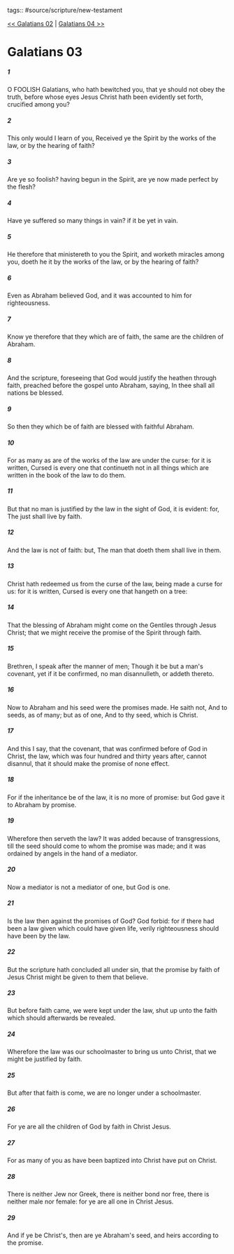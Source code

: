 tags:: #source/scripture/new-testament

[<< Galatians 02](new-testament/09_Galatians/Galatians_02.md) | [Galatians 04 >>](new-testament/09_Galatians/Galatians_04.md)

# Galatians 03

##### 1

O FOOLISH Galatians, who hath bewitched you, that ye should not obey the truth, before whose eyes Jesus Christ hath been evidently set forth, crucified among you?

##### 2

This only would I learn of you, Received ye the Spirit by the works of the law, or by the hearing of faith?

##### 3

Are ye so foolish? having begun in the Spirit, are ye now made perfect by the flesh?

##### 4

Have ye suffered so many things in vain? if it be yet in vain.

##### 5

He therefore that ministereth to you the Spirit, and worketh miracles among you, doeth he it by the works of the law, or by the hearing of faith?

##### 6

Even as Abraham believed God, and it was accounted to him for righteousness.

##### 7

Know ye therefore that they which are of faith, the same are the children of Abraham.

##### 8

And the scripture, foreseeing that God would justify the heathen through faith, preached before the gospel unto Abraham, saying, In thee shall all nations be blessed.

##### 9

So then they which be of faith are blessed with faithful Abraham.

##### 10

For as many as are of the works of the law are under the curse: for it is written, Cursed is every one that continueth not in all things which are written in the book of the law to do them.

##### 11

But that no man is justified by the law in the sight of God, it is evident: for, The just shall live by faith.

##### 12

And the law is not of faith: but, The man that doeth them shall live in them.

##### 13

Christ hath redeemed us from the curse of the law, being made a curse for us: for it is written, Cursed is every one that hangeth on a tree:

##### 14

That the blessing of Abraham might come on the Gentiles through Jesus Christ; that we might receive the promise of the Spirit through faith.

##### 15

Brethren, I speak after the manner of men; Though it be but a man's covenant, yet if it be confirmed, no man disannulleth, or addeth thereto.

##### 16

Now to Abraham and his seed were the promises made. He saith not, And to seeds, as of many; but as of one, And to thy seed, which is Christ.

##### 17

And this I say, that the covenant, that was confirmed before of God in Christ, the law, which was four hundred and thirty years after, cannot disannul, that it should make the promise of none effect.

##### 18

For if the inheritance be of the law, it is no more of promise: but God gave it to Abraham by promise.

##### 19

Wherefore then serveth the law? It was added because of transgressions, till the seed should come to whom the promise was made; and it was ordained by angels in the hand of a mediator.

##### 20

Now a mediator is not a mediator of one, but God is one.

##### 21

Is the law then against the promises of God? God forbid: for if there had been a law given which could have given life, verily righteousness should have been by the law.

##### 22

But the scripture hath concluded all under sin, that the promise by faith of Jesus Christ might be given to them that believe.

##### 23

But before faith came, we were kept under the law, shut up unto the faith which should afterwards be revealed.

##### 24

Wherefore the law was our schoolmaster to bring us unto Christ, that we might be justified by faith.

##### 25

But after that faith is come, we are no longer under a schoolmaster.

##### 26

For ye are all the children of God by faith in Christ Jesus.

##### 27

For as many of you as have been baptized into Christ have put on Christ.

##### 28

There is neither Jew nor Greek, there is neither bond nor free, there is neither male nor female: for ye are all one in Christ Jesus.

##### 29

And if ye be Christ's, then are ye Abraham's seed, and heirs according to the promise.

